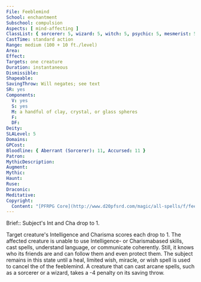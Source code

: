```yaml
---
File: Feeblemind
School: enchantment
Subschool: compulsion
Aspects: [ mind-affecting ]
ClassList: { sorcerer: 5, wizard: 5, witch: 5, psychic: 5, mesmerist: 5, spiritualist: 5, medium: 4 }
CastTime: standard action
Range: medium (100 + 10 ft./level)
Area: 
Effect: 
Targets: one creature
Duration: instantaneous
Dismissible: 
Shapeable: 
SavingThrow: Will negates; see text
SR: yes
Components:
  V: yes
  S: yes
  M: a handful of clay, crystal, or glass spheres
  F: 
  DF: 
Deity: 
SLALevel: 5
Domains: 
GPCost: 
Bloodline: { Aberrant (Sorcerer): 11, Accursed: 11 }
Patron: 
MythicDescription: 
Augment: 
Mythic: 
Haunt: 
Ruse: 
Draconic: 
Meditative: 
Copyright:
  Content: "[PFRPG Core](http://www.d20pfsrd.com/magic/all-spells/f/feeblemind)"
---
```

Brief:: Subject's Int and Cha drop to 1.

Target creature's Intelligence and Charisma scores each drop to 1. The affected creature is unable to use Intelligence- or Charismabased skills, cast spells, understand language, or communicate coherently. Still, it knows who its friends are and can follow them and even protect them. The subject remains in this state until a heal, limited wish, miracle, or wish spell is used to cancel the of the feeblemind. A creature that can cast arcane spells, such as a sorcerer or a wizard, takes a -4 penalty on its saving throw.

